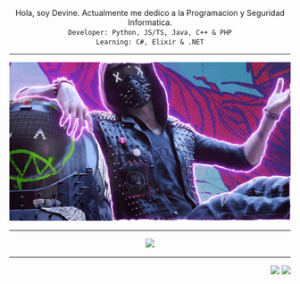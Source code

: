 <p align="center" align-item="center">
  Hola, soy Devine. Actualmente me dedico a la Programacion y Seguridad Informatica.<br>
  <code>Developer: Python, JS/TS, Java, C++ & PHP</code><br>
  <code>Learning: C#, Elixir & .NET</code><br>
</p>

 ---

<p align="center">
  
  <img src="game.gif">

</p>

 ---
 
 <p align="center">
  
  <img src="https://github-readme-stats.vercel.app/api/top-langs/?username=Devincer&exclude_repo=eslint-config&theme=dracula" />

</p>

 ---

<div align="right">
  <img src="https://views.whatilearened.today/views/github/Devincer/verma-anushka.svg">
  <img src="https://img.shields.io/badge/Gracias%20por%20visitarme%20Negro-!-1EAEDB.svg">
</div>
